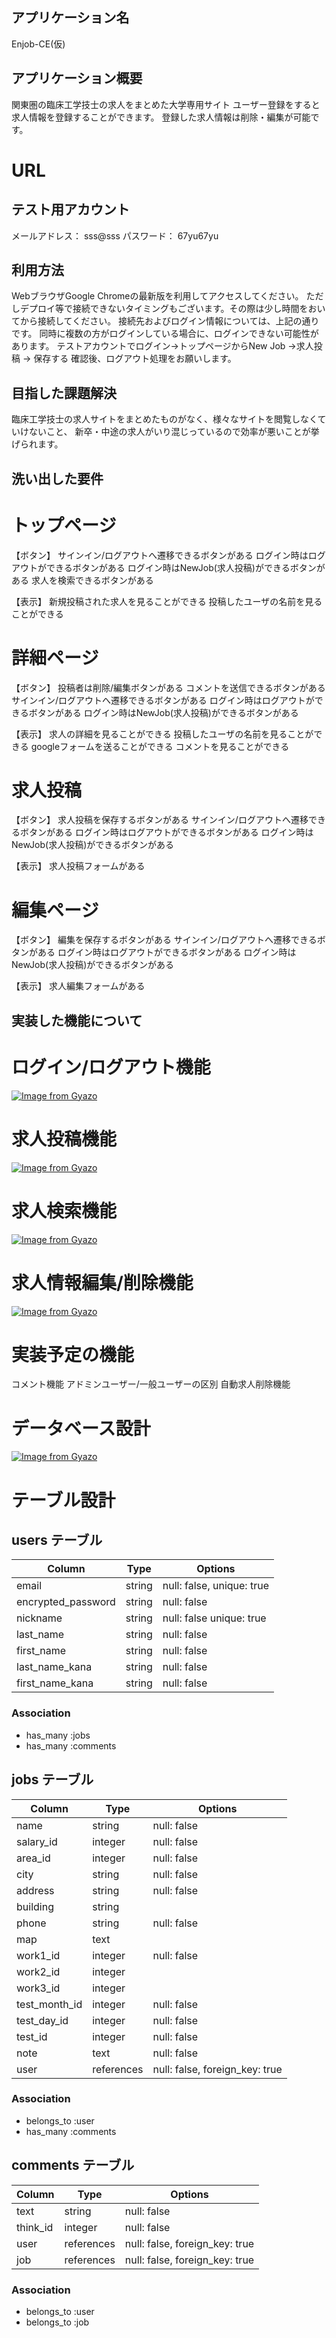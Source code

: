 ## アプリケーション名 
Enjob-CE(仮)

## アプリケーション概要
関東圏の臨床工学技士の求人をまとめた大学専用サイト
ユーザー登録をすると求人情報を登録することができます。
登録した求人情報は削除・編集が可能です。


# URL

## テスト用アカウント
メールアドレス： sss@sss
パスワード： 67yu67yu

## 利用方法
WebブラウザGoogle Chromeの最新版を利用してアクセスしてください。
ただしデプロイ等で接続できないタイミングもございます。その際は少し時間をおいてから接続してください。
接続先およびログイン情報については、上記の通りです。
同時に複数の方がログインしている場合に、ログインできない可能性があります。
テストアカウントでログイン→トップページからNew Job →求人投稿 → 保存する
確認後、ログアウト処理をお願いします。

## 目指した課題解決
臨床工学技士の求人サイトをまとめたものがなく、様々なサイトを閲覧しなくていけないこと、
新卒・中途の求人がいり混じっているので効率が悪いことが挙げられます。

## 洗い出した要件
# トップページ
【ボタン】
サインイン/ログアウトへ遷移できるボタンがある
ログイン時はログアウトができるボタンがある
ログイン時はNewJob(求人投稿)ができるボタンがある
求人を検索できるボタンがある

【表示】
新規投稿された求人を見ることができる
投稿したユーザの名前を見ることができる

# 詳細ページ
【ボタン】
投稿者は削除/編集ボタンがある
コメントを送信できるボタンがある
サインイン/ログアウトへ遷移できるボタンがある
ログイン時はログアウトができるボタンがある
ログイン時はNewJob(求人投稿)ができるボタンがある

【表示】
求人の詳細を見ることができる
投稿したユーザの名前を見ることができる
googleフォームを送ることができる
コメントを見ることができる

# 求人投稿
【ボタン】
求人投稿を保存するボタンがある
サインイン/ログアウトへ遷移できるボタンがある
ログイン時はログアウトができるボタンがある
ログイン時はNewJob(求人投稿)ができるボタンがある

【表示】
求人投稿フォームがある

# 編集ページ
【ボタン】
編集を保存するボタンがある
サインイン/ログアウトへ遷移できるボタンがある
ログイン時はログアウトができるボタンがある
ログイン時はNewJob(求人投稿)ができるボタンがある

【表示】
求人編集フォームがある

## 実装した機能について
# ログイン/ログアウト機能
[![Image from Gyazo](https://i.gyazo.com/344d0e8c2f1e78761cc4c0328552edc0.gif)](https://gyazo.com/344d0e8c2f1e78761cc4c0328552edc0)

# 求人投稿機能
[![Image from Gyazo](https://i.gyazo.com/eb65edb1ba9ede24e598f378ee6c11d1.gif)](https://gyazo.com/eb65edb1ba9ede24e598f378ee6c11d1)

# 求人検索機能
[![Image from Gyazo](https://i.gyazo.com/78ad3b20dc1a1e48b69eff71599ce857.gif)](https://gyazo.com/78ad3b20dc1a1e48b69eff71599ce857)

# 求人情報編集/削除機能
[![Image from Gyazo](https://i.gyazo.com/eeefb58cbf4963cca2732c79a7614317.gif)](https://gyazo.com/eeefb58cbf4963cca2732c79a7614317)



# 実装予定の機能
コメント機能
アドミンユーザー/一般ユーザーの区別
自動求人削除機能

# データベース設計
[![Image from Gyazo](https://i.gyazo.com/6787b6d4cee6d35feea302b610ceb437.png)](https://gyazo.com/6787b6d4cee6d35feea302b610ceb437)

# 

# テーブル設計

## users テーブル
| Column              | Type    | Options                   |
| ------------------- | ------- | ------------------------- |
| email               | string  | null: false, unique: true |
| encrypted_password  | string  | null: false               |
| nickname            | string  | null: false  unique: true |
| last_name           | string  | null: false               |
| first_name          | string  | null: false               |
| last_name_kana      | string  | null: false               |
| first_name_kana     | string  | null: false               |

### Association

- has_many :jobs
- has_many :comments

## jobs テーブル
| Column          | Type       | Options                        |
| ----------------| -----------| -------------------------------|
| name            | string     | null: false                    |
| salary_id       | integer    | null: false                    |
| area_id         | integer    | null: false                    |
| city            | string     | null: false                    |
| address         | string     | null: false                    |
| building        | string     |                                |
| phone           | string     | null: false                    |
| map             | text       |                                |
| work1_id        | integer    | null: false                    |
| work2_id        | integer    |                                |
| work3_id        | integer    |                                |
| test_month_id   | integer    | null: false                    |
| test_day_id     | integer    | null: false                    |
| test_id         | integer    | null: false                    |
| note            | text       | null: false                    |
| user            | references | null: false, foreign_key: true |


### Association

- belongs_to :user
- has_many :comments

## comments テーブル
| Column        | Type       | Options                        |
| ------------- | ---------- | ------------------------------ |
| text          | string     | null: false                    |
| think_id      | integer    | null: false                    |
| user          | references | null: false, foreign_key: true |
| job           | references | null: false, foreign_key: true |

### Association

- belongs_to :user
- belongs_to :job